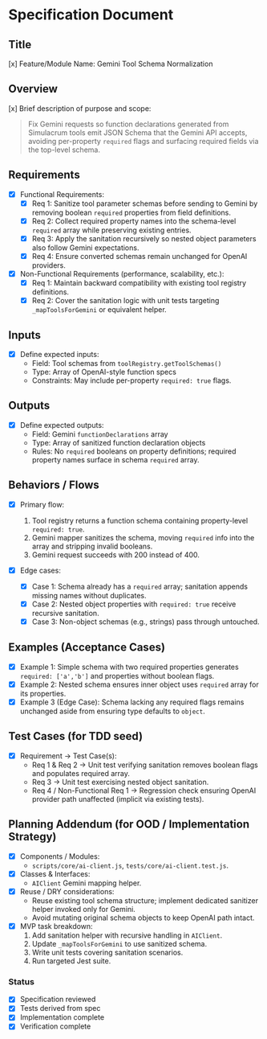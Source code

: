 # Specification Document

## Title
[x] Feature/Module Name: Gemini Tool Schema Normalization

## Overview
[x] Brief description of purpose and scope:  
> Fix Gemini requests so function declarations generated from Simulacrum tools emit JSON Schema that the Gemini API accepts, avoiding per-property `required` flags and surfacing required fields via the top-level schema.

## Requirements
- [x] Functional Requirements:  
  - [x] Req 1: Sanitize tool parameter schemas before sending to Gemini by removing boolean `required` properties from field definitions.  
  - [x] Req 2: Collect required property names into the schema-level `required` array while preserving existing entries.  
  - [x] Req 3: Apply the sanitation recursively so nested object parameters also follow Gemini expectations.  
  - [x] Req 4: Ensure converted schemas remain unchanged for OpenAI providers.

- [x] Non-Functional Requirements (performance, scalability, etc.):  
  - [x] Req 1: Maintain backward compatibility with existing tool registry definitions.  
  - [x] Req 2: Cover the sanitation logic with unit tests targeting `_mapToolsForGemini` or equivalent helper.

## Inputs
- [x] Define expected inputs:  
  - Field: Tool schemas from `toolRegistry.getToolSchemas()`  
  - Type: Array of OpenAI-style function specs  
  - Constraints: May include per-property `required: true` flags.

## Outputs
- [x] Define expected outputs:  
  - Field: Gemini `functionDeclarations` array  
  - Type: Array of sanitized function declaration objects  
  - Rules: No `required` booleans on property definitions; required property names surface in schema `required` array.

## Behaviors / Flows
- [x] Primary flow:  
  1. Tool registry returns a function schema containing property-level `required: true`.  
  2. Gemini mapper sanitizes the schema, moving `required` info into the array and stripping invalid booleans.  
  3. Gemini request succeeds with 200 instead of 400.

- [x] Edge cases:  
  - [x] Case 1: Schema already has a `required` array; sanitation appends missing names without duplicates.  
  - [x] Case 2: Nested object properties with `required: true` receive recursive sanitation.  
  - [x] Case 3: Non-object schemas (e.g., strings) pass through untouched.

## Examples (Acceptance Cases)
- [x] Example 1: Simple schema with two required properties generates `required: ['a','b']` and properties without boolean flags.  
- [x] Example 2: Nested schema ensures inner object uses `required` array for its properties.  
- [x] Example 3 (Edge Case): Schema lacking any required flags remains unchanged aside from ensuring type defaults to `object`.

## Test Cases (for TDD seed)
- [x] Requirement → Test Case(s):  
  - Req 1 & Req 2 → Unit test verifying sanitation removes boolean flags and populates required array.  
  - Req 3 → Unit test exercising nested object sanitation.  
  - Req 4 / Non-Functional Req 1 → Regression check ensuring OpenAI provider path unaffected (implicit via existing tests).

## Planning Addendum (for OOD / Implementation Strategy)
- [x] Components / Modules:  
  - `scripts/core/ai-client.js`, `tests/core/ai-client.test.js`.
- [x] Classes & Interfaces:  
  - `AIClient` Gemini mapping helper.
- [x] Reuse / DRY considerations:  
  - Reuse existing tool schema structure; implement dedicated sanitizer helper invoked only for Gemini.  
  - Avoid mutating original schema objects to keep OpenAI path intact.
- [x] MVP task breakdown:  
  1. Add sanitation helper with recursive handling in `AIClient`.  
  2. Update `_mapToolsForGemini` to use sanitized schema.  
  3. Write unit tests covering sanitation scenarios.  
  4. Run targeted Jest suite.

### Status
- [x] Specification reviewed  
- [x] Tests derived from spec  
- [x] Implementation complete  
- [x] Verification complete  

